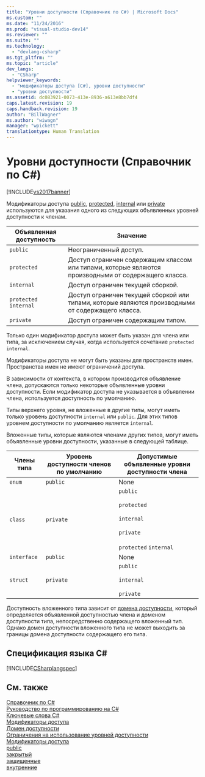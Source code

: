 ```yaml
---
title: "Уровни доступности (Справочник по C#) | Microsoft Docs"
ms.custom: ""
ms.date: "11/24/2016"
ms.prod: "visual-studio-dev14"
ms.reviewer: ""
ms.suite: ""
ms.technology: 
  - "devlang-csharp"
ms.tgt_pltfrm: ""
ms.topic: "article"
dev_langs: 
  - "CSharp"
helpviewer_keywords: 
  - "модификаторы доступа [C#], уровни доступности"
  - "уровни доступности"
ms.assetid: dc083921-0073-413e-8936-a613e8bb7df4
caps.latest.revision: 19
caps.handback.revision: 19
author: "BillWagner"
ms.author: "wiwagn"
manager: "wpickett"
translationtype: Human Translation
---
```

# Уровни доступности (Справочник по C#)
[!INCLUDE[vs2017banner](../../../csharp/includes/vs2017banner.md)]

Модификаторы доступа [public](../../../csharp/language-reference/keywords/public.md), [protected](../../../csharp/language-reference/keywords/protected.md), [internal](../../../csharp/language-reference/keywords/internal.md) или [private](../../../csharp/language-reference/keywords/private.md) используются для указания одного из следующих объявленных уровней доступности к членам.  
  
|Объявленная доступность|Значение|  
|-----------------------------|--------------|  
|`public`|Неограниченный доступ.|  
|`protected`|Доступ ограничен содержащим классом или типами, которые являются производными от содержащего класса.|  
|`internal`|Доступ ограничен текущей сборкой.|  
|`protected` `internal`|Доступ ограничен текущей сборкой или типами, которые являются производными от содержащего класса.|  
|`private`|Доступ ограничен содержащим типом.|  
  
 Только один модификатор доступа может быть указан для члена или типа, за исключением случая, когда используется сочетание `protected` `internal`.  
  
 Модификаторы доступа не могут быть указаны для пространств имен.  Пространства имен не имеют ограничений доступа.  
  
 В зависимости от контекста, в котором производится объявление члена, допускаются только некоторые объявленные уровни доступности.  Если модификатор доступа не указывается в объявлении члена, используется доступность по умолчанию.  
  
 Типы верхнего уровня, не вложенные в другие типы, могут иметь только уровень доступности `internal` или `public`.  Для этих типов уровнем доступности по умолчанию является `internal`.  
  
 Вложенные типы, которые являются членами других типов, могут иметь объявленные уровни доступности, указанные в следующей таблице.  
  
|Члены типа|Уровень доступности членов по умолчанию|Допустимые объявленные уровни доступности члена|  
|----------------|---------------------------------------------|-----------------------------------------------------|  
|`enum`|`public`|None|  
|`class`|`private`|`public`<br /><br /> `protected`<br /><br /> `internal`<br /><br /> `private`<br /><br /> `protected` `internal`|  
|`interface`|`public`|None|  
|`struct`|`private`|`public`<br /><br /> `internal`<br /><br /> `private`|  
  
 Доступность вложенного типа зависит от [домена доступности](../../../csharp/language-reference/keywords/accessibility-domain.md), который определяется объявленной доступностью члена и доменом доступности типа, непосредственно содержащего вложенный тип.  Однако домен доступности вложенного типа не может выходить за границы домена доступности содержащего его типа.  
  
## Спецификация языка C\#  
 [!INCLUDE[CSharplangspec](../../../csharp/language-reference/keywords/includes/csharplangspec_md.md)]  
  
## См. также  
 [Справочник по C\#](../../../csharp/language-reference/index.md)   
 [Руководство по программированию на C\#](../../../csharp/programming-guide/index.md)   
 [Ключевые слова C\#](../../../csharp/language-reference/keywords/index.md)   
 [Модификаторы доступа](../../../csharp/language-reference/keywords/access-modifiers.md)   
 [Домен доступности](../../../csharp/language-reference/keywords/accessibility-domain.md)   
 [Ограничения на использование уровней доступности](../../../csharp/language-reference/keywords/restrictions-on-using-accessibility-levels.md)   
 [Модификаторы доступа](../../../csharp/programming-guide/classes-and-structs/access-modifiers.md)   
 [public](../../../csharp/language-reference/keywords/public.md)   
 [закрытый](../../../csharp/language-reference/keywords/private.md)   
 [защищенные](../../../csharp/language-reference/keywords/protected.md)   
 [внутренние](../../../csharp/language-reference/keywords/internal.md)